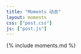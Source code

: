 ```yaml
---
title: "Moments 动态"
layout: moments
css: ["post.css"]
js: ["post.js"]
---
```

<div class="row">
  <div class="col s12">
    {% include moments.md %}
  </div>
</div>